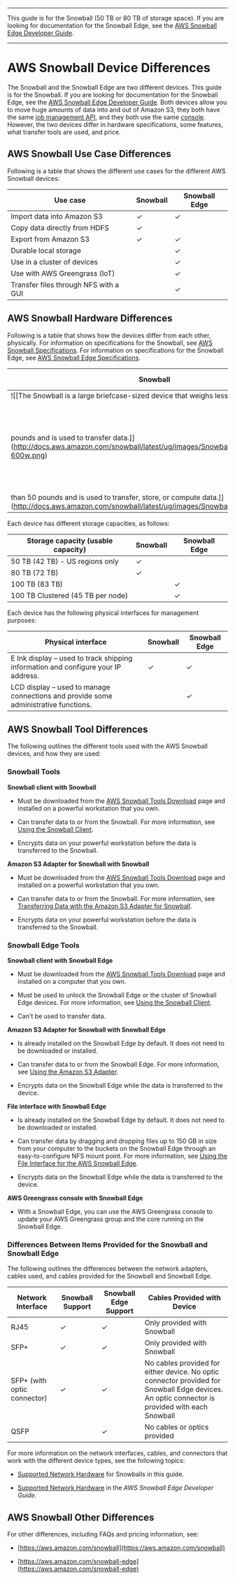 --------

This guide is for the Snowball \(50 TB or 80 TB of storage space\)\. If you are looking for documentation for the Snowball Edge, see the [AWS Snowball Edge Developer Guide](http://docs.aws.amazon.com/snowball/latest/developer-guide/whatisedge.html)\.

--------

# AWS Snowball Device Differences<a name="device-differences"></a>

The Snowball and the Snowball Edge are two different devices\. This guide is for the Snowball\. If you are looking for documentation for the Snowball Edge, see the [AWS Snowball Edge Developer Guide](http://docs.aws.amazon.com/snowball/latest/developer-guide/whatisedge.html)\. Both devices allow you to move huge amounts of data into and out of Amazon S3, they both have the same [job management API](http://docs.aws.amazon.com/snowball/latest/api-reference/api-reference.html), and they both use the same [console](https://console.aws.amazon.com/importexport)\. However, the two devices differ in hardware specifications, some features, what transfer tools are used, and price\.

## AWS Snowball Use Case Differences<a name="usecase-differences"></a>

Following is a table that shows the different use cases for the different AWS Snowball devices:


| Use case | Snowball | Snowball Edge | 
| --- | --- | --- | 
| Import data into Amazon S3 | ✓ | ✓ | 
| Copy data directly from HDFS | ✓ |  | 
| Export from Amazon S3 | ✓ | ✓ | 
| Durable local storage |  | ✓ | 
| Use in a cluster of devices |  | ✓ | 
| Use with AWS Greengrass \(IoT\) |  | ✓ | 
| Transfer files through NFS with a GUI |  | ✓ | 

## AWS Snowball Hardware Differences<a name="hardware-differences"></a>

Following is a table that shows how the devices differ from each other, physically\. For information on specifications for the Snowball, see [AWS Snowball Specifications](specifications.md)\. For information on specifications for the Snowball Edge, see [AWS Snowball Edge Specifications](http://docs.aws.amazon.com/snowball/latest/developer-guide/specifications.html)\.


| Snowball | Snowball Edge | 
| --- | --- | 
|  ![\[The Snowball is a large briefcase-sized device that weighs less than 50
                    pounds and is used to transfer data.\]](http://docs.aws.amazon.com/snowball/latest/ug/images/Snowball-closed-600w.png)  |  ![\[The Snowball Edge is a large briefcase-sized device that weighs less
                    than 50 pounds and is used to transfer, store, or compute data.\]](http://docs.aws.amazon.com/snowball/latest/ug/images/SnowballEdgeAppliance.png)  | 

Each device has different storage capacities, as follows:


| Storage capacity \(usable capacity\) | Snowball | Snowball Edge | 
| --- | --- | --- | 
|  50 TB \(42 TB\) \- US regions only  | ✓ |  | 
|  80 TB \(72 TB\)  | ✓ |  | 
|  100 TB \(83 TB\)  |  | ✓ | 
|  100 TB Clustered \(45 TB per node\)  |  | ✓ | 

Each device has the following physical interfaces for management purposes:


| Physical interface | Snowball | Snowball Edge | 
| --- | --- | --- | 
| E Ink display – used to track shipping information and configure your IP address\. | ✓ | ✓ | 
| LCD display – used to manage connections and provide some administrative functions\. |  | ✓ | 

## AWS Snowball Tool Differences<a name="tool-differences"></a>

The following outlines the different tools used with the AWS Snowball devices, and how they are used:

### Snowball Tools<a name="tool-differences-snowball"></a>

**Snowball client with Snowball**

+ Must be downloaded from the [AWS Snowball Tools Download](http://aws.amazon.com/snowball/tools) page and installed on a powerful workstation that you own\.

+ Can transfer data to or from the Snowball\. For more information, see [Using the Snowball Client](using-client.md)\.

+ Encrypts data on your powerful workstation before the data is transferred to the Snowball\.

**Amazon S3 Adapter for Snowball with Snowball**

+ Must be downloaded from the [AWS Snowball Tools Download](http://aws.amazon.com/snowball/tools) page and installed on a powerful workstation that you own\.

+ Can transfer data to or from the Snowball\. For more information, see [Transferring Data with the Amazon S3 Adapter for Snowball](snowball-transfer-adapter.md)\.

+ Encrypts data on your powerful workstation before the data is transferred to the Snowball\.

### Snowball Edge Tools<a name="tool-differences-edge"></a>

**Snowball client with Snowball Edge**

+ Must be downloaded from the [AWS Snowball Tools Download](http://aws.amazon.com/snowball/tools) page and installed on a computer that you own\.

+ Must be used to unlock the Snowball Edge or the cluster of Snowball Edge devices\. For more information, see [Using the Snowball Client](http://docs.aws.amazon.com/snowball/latest/developer-guide/using-client.html)\.

+ Can't be used to transfer data\.

**Amazon S3 Adapter for Snowball with Snowball Edge**

+ Is already installed on the Snowball Edge by default\. It does not need to be downloaded or installed\.

+ Can transfer data to or from the Snowball Edge\. For more information, see [Using the Amazon S3 Adapter](http://docs.aws.amazon.com/snowball/latest/developer-guide/using-adapter.html)\.

+ Encrypts data on the Snowball Edge while the data is transferred to the device\.

**File interface with Snowball Edge**

+ Is already installed on the Snowball Edge by default\. It does not need to be downloaded or installed\.

+ Can transfer data by dragging and dropping files up to 150 GB in size from your computer to the buckets on the Snowball Edge through an easy\-to\-configure NFS mount point\. For more information, see [Using the File Interface for the AWS Snowball Edge](http://docs.aws.amazon.com/snowball/latest/developer-guide/using-fileinterface.html)\.

+ Encrypts data on the Snowball Edge while the data is transferred to the device\.

**AWS Greengrass console with Snowball Edge**

+ With a Snowball Edge, you can use the AWS Greengrass console to update your AWS Greengrass group and the core running on the Snowball Edge\.

### Differences Between Items Provided for the Snowball and Snowball Edge<a name="network-differences"></a>

The following outlines the differences between the network adapters, cables used, and cables provided for the Snowball and Snowball Edge\.


| Network Interface | Snowball Support | Snowball Edge Support | Cables Provided with Device | 
| --- | --- | --- | --- | 
| RJ45 | ✓ | ✓ | Only provided with Snowball | 
| SFP\+ | ✓ | ✓ | Only provided with Snowball | 
| SFP\+ \(with optic connector\) | ✓ | ✓ | No cables provided for either device\. No optic connector provided for Snowball Edge devices\. An optic connector is provided with each Snowball | 
| QSFP |   | ✓ | No cables or optics provided | 

For more information on the network interfaces, cables, and connectors that work with the different device types, see the following topics:

+ [Supported Network Hardware](specifications.md#network-hardware) for Snowballs in this guide\.

+ [Supported Network Hardware](http://docs.aws.amazon.com/snowball/latest/developer-guide/specifications.html#network-hardware) in the *AWS Snowball Edge Developer Guide\.*

## AWS Snowball Other Differences<a name="other-differences"></a>

For other differences, including FAQs and pricing information, see:

+ [https://aws.amazon.com/snowball](https://aws.amazon.com/snowball)

+ [https://aws.amazon.com/snowball-edge](https://aws.amazon.com/snowball-edge)